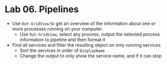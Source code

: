 # Lab 06. Pipelines

- Use `Out-GridView` to get an overview of the information about one or more processes running on your computer.
    - Use `Out-GridView`, select any process, output the selected process information to pipeline and then format it
- Find all services and filter the resulting object on only running services
    - Sort the services in order of `DisplayName`
    - Change the output to only show the service name, and if it can stop

